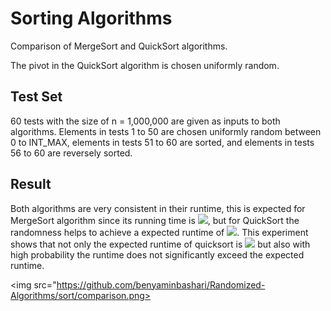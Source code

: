 # Sorting Algorithms

Comparison of MergeSort and QuickSort algorithms.

The pivot in the QuickSort algorithm is chosen uniformly random.

## Test Set

60 tests with the size of n = 1,000,000 are given as inputs to both algorithms. Elements in tests 1 to 50 are chosen uniformly random between 0 to INT_MAX, elements in tests 51 to 60 are sorted, and elements in tests 56 to 60 are reversely sorted.

## Result

Both algorithms are very consistent in their runtime, this is expected for MergeSort algorithm since its running time is <img src="https://render.githubusercontent.com/render/math?math=\theta(n \log n)">, but for QuickSort the randomness helps to achieve a expected runtime of <img src="https://render.githubusercontent.com/render/math?math=n \log n">. This experiment shows that not only the expected runtime of quicksort is <img src="https://render.githubusercontent.com/render/math?math=n \log n"> but also with high probability
the runtime does not significantly exceed the expected runtime. 

<img src="https://github.com/benyaminbashari/Randomized-Algorithms/sort/comparison.png>